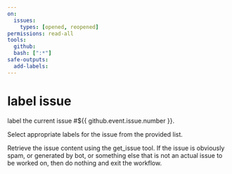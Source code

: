 ```yaml
---
on:
  issues:
    types: [opened, reopened]
permissions: read-all
tools:
  github:
  bash: [":*"]
safe-outputs:
  add-labels:
---
```


# label issue

label the current issue #${{ github.event.issue.number }}.

Select appropriate labels for the issue from the provided list.

Retrieve the issue content using the get_issue tool. If the issue is obviously spam, or generated by bot, or something else that is not an actual issue to be worked on, then do nothing and exit the workflow.

<!--
## TODO: Customize this workflow

The workflow has been generated based on your selections. Consider adding:

- [ ] More specific instructions for the AI
- [ ] Error handling requirements
- [ ] Output format specifications
- [ ] Integration with other workflows
- [ ] Testing and validation steps

## Configuration Summary

- **Trigger**: Issue opened or reopened
- **AI Engine**: copilot
- **Network Access**: defaults

## Next Steps

1. Review and customize the workflow content above
2. Remove TODO sections when ready
3. Run `gh aw compile` to generate the GitHub Actions workflow
4. Test the workflow with a manual trigger or appropriate event
-->
